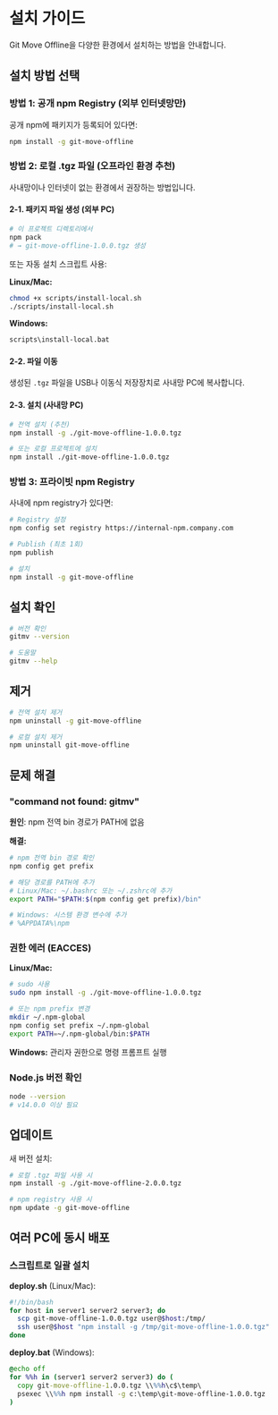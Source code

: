 # 설치 가이드

Git Move Offline을 다양한 환경에서 설치하는 방법을 안내합니다.

## 설치 방법 선택

### 방법 1: 공개 npm Registry (외부 인터넷망만)

공개 npm에 패키지가 등록되어 있다면:

```bash
npm install -g git-move-offline
```

### 방법 2: 로컬 .tgz 파일 (오프라인 환경 추천)

사내망이나 인터넷이 없는 환경에서 권장하는 방법입니다.

#### 2-1. 패키지 파일 생성 (외부 PC)

```bash
# 이 프로젝트 디렉토리에서
npm pack
# → git-move-offline-1.0.0.tgz 생성
```

또는 자동 설치 스크립트 사용:

**Linux/Mac:**
```bash
chmod +x scripts/install-local.sh
./scripts/install-local.sh
```

**Windows:**
```cmd
scripts\install-local.bat
```

#### 2-2. 파일 이동

생성된 `.tgz` 파일을 USB나 이동식 저장장치로 사내망 PC에 복사합니다.

#### 2-3. 설치 (사내망 PC)

```bash
# 전역 설치 (추천)
npm install -g ./git-move-offline-1.0.0.tgz

# 또는 로컬 프로젝트에 설치
npm install ./git-move-offline-1.0.0.tgz
```

### 방법 3: 프라이빗 npm Registry

사내에 npm registry가 있다면:

```bash
# Registry 설정
npm config set registry https://internal-npm.company.com

# Publish (최초 1회)
npm publish

# 설치
npm install -g git-move-offline
```

## 설치 확인

```bash
# 버전 확인
gitmv --version

# 도움말
gitmv --help
```

## 제거

```bash
# 전역 설치 제거
npm uninstall -g git-move-offline

# 로컬 설치 제거
npm uninstall git-move-offline
```

## 문제 해결

### "command not found: gitmv"

**원인**: npm 전역 bin 경로가 PATH에 없음

**해결:**
```bash
# npm 전역 bin 경로 확인
npm config get prefix

# 해당 경로를 PATH에 추가
# Linux/Mac: ~/.bashrc 또는 ~/.zshrc에 추가
export PATH="$PATH:$(npm config get prefix)/bin"

# Windows: 시스템 환경 변수에 추가
# %APPDATA%\npm
```

### 권한 에러 (EACCES)

**Linux/Mac:**
```bash
# sudo 사용
sudo npm install -g ./git-move-offline-1.0.0.tgz

# 또는 npm prefix 변경
mkdir ~/.npm-global
npm config set prefix ~/.npm-global
export PATH=~/.npm-global/bin:$PATH
```

**Windows:**
관리자 권한으로 명령 프롬프트 실행

### Node.js 버전 확인

```bash
node --version
# v14.0.0 이상 필요
```

## 업데이트

새 버전 설치:

```bash
# 로컬 .tgz 파일 사용 시
npm install -g ./git-move-offline-2.0.0.tgz

# npm registry 사용 시
npm update -g git-move-offline
```

## 여러 PC에 동시 배포

### 스크립트로 일괄 설치

**deploy.sh** (Linux/Mac):
```bash
#!/bin/bash
for host in server1 server2 server3; do
  scp git-move-offline-1.0.0.tgz user@$host:/tmp/
  ssh user@$host "npm install -g /tmp/git-move-offline-1.0.0.tgz"
done
```

**deploy.bat** (Windows):
```cmd
@echo off
for %%h in (server1 server2 server3) do (
  copy git-move-offline-1.0.0.tgz \\%%h\c$\temp\
  psexec \\%%h npm install -g c:\temp\git-move-offline-1.0.0.tgz
)
```
